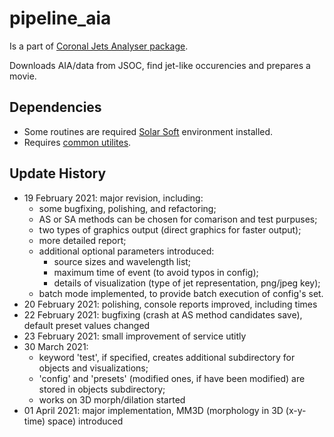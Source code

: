 # pipeline_aia
Is a part of [Coronal Jets Analyser package](https://github.com/coronal-jets).

Downloads AIA/data from JSOC, find jet-like occurencies and prepares a movie.

## Dependencies
* Some routines are required [Solar Soft](https://www.lmsal.com/solarsoft/ssw_packages_info.html) environment installed.
* Requires [common utilites](https://github.com/coronal-jets/pipeline_common).

## Update History
* 19 February 2021: major revision, including:
	* some bugfixing, polishing, and refactoring;
	* AS or SA methods can be chosen for comarison and test purpuses;
	* two types of graphics output (direct graphics for faster output);
	* more detailed report;
	* additional optional parameters introduced:
		* source sizes and wavelength list;
		* maximum time of event (to avoid typos in config);
		* details of visualization (type of jet representation, png/jpeg key);
	* batch mode implemented, to provide batch execution of config's set.
* 20 February 2021: polishing, console reports improved, including times
* 22 February 2021: bugfixing (crash at AS method candidates save), default preset values changed
* 23 February 2021: small improvement of service utitly
* 30 March 2021:
	* keyword 'test', if specified, creates additional subdirectory for objects and visualizations;
	* 'config' and 'presets' (modified ones, if have been modified) are stored in objects subdirectory;
	* works on 3D morph/dilation started
* 01 April 2021: major implementation, MM3D (morphology in 3D (x-y-time) space) introduced
